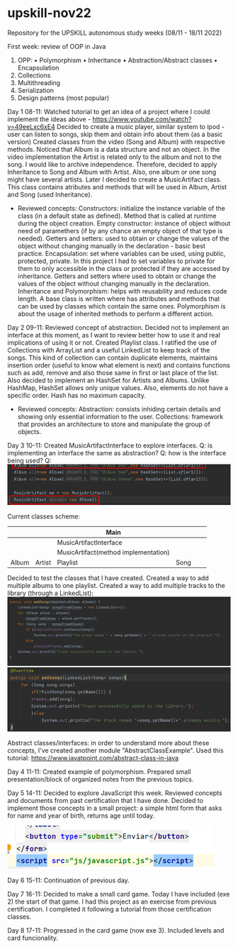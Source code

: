 # upskill-nov22
Repository for the UPSKILL autonomous study weeks (08/11 - 18/11 2022)

First week: review of OOP in Java
1. OPP:
•	Polymorphism
•	Inheritance
•	Abstraction/Abstract classes
•	Encapsulation
2. Collections
3. Multithreading
4. Serialization
5. Design patterns (most popular)

Day 1 08-11:
    Watched tutorial to get an idea of a project where I could implement the ideas above - https://www.youtube.com/watch?v=49eeLxc6xE4
    Decided to create a music player, similar system to ipod - user can listen to songs, skip them and obtain info about them (as a basic version)
    Created classes from the video (Song and Album) with respective methods.
    Noticed that Album is a data structure and not an object. In the video implementation the Artist is related only to the album and not to the song. I would like to archive independence. Therefore, decided to apply Inheritance to Song and Album with Artist. Also, one album or one song might have several artists.
    Later I decided to create a MusicArtifact class. This class contains atributes and methods that will be used in Album, Artist and Song (used Inheritance).
 -  Reviewed concepts:
    Constructors: initialize the instance variable of the class (in a default state as defined). Method that is called at runtime during the object creation.
    Empty constructor: instance of object without need of paramethers (if by any chance an empty object of that type is needed).
    Getters and setters: used to obtain or change the values of the object without changing manually in the declaration - basic best practice.
    Encapsulation: set where variables can be used, using public, protected, private. In this project I had to set variables to private for them to only accessible in the class or protected if they are accessed by inheritance. Getters and setters where used to obtain or change the values of the object without changing manually in the declaration.
    Inheritance and Polymorphism: helps with reusability and reduces code length. A base class is written where has attributes and methods that can be used by classes which contain the same ones. Polymorphism is about the usage of inherited methods to perform a different action.

    
Day 2 09-11:
    Reviewed concept of abstraction. Decided not to implement an interface at this moment, as I want to review better how to use it and real implications of using it or not.
    Created Playlist class.
    I ratified the use of Collections with ArrayList and a useful LinkedList to keep track of the songs. This kind of collection can contain duplicate elements, maintains insertion order (useful to know what element is next) and contains functions such as add, remove and also those same in first or last place of the list. Also decided to implement an HashSet for Artists and Albums. Unlike HashMap, HashSet allows only unique values. Also, elements do not have a specific order. Hash has no maximum capacity.
 -  Reviewed concepts:
    Abstraction: consists inhiding certain details and showing only essential information to the user. 
    Collections: framework that provides an architecture to store and manipulate the group of objects.


Day 3 10-11:
    Created MusicArtifactInterface to explore interfaces.
    Q: is implementing an interface the same as abstraction?
    Q: how is the interface being used?
    Q: ![img.png](imgs/img_5.png)
    
Current classes scheme:
    
|       |        | Main                                 |      |     |     |
|-------|--------|--------------------------------------|------|-----|-----|
|       |        | MusicArtifactInterface               |      |     |     |
|       |        | MusicArtifact(method implementation) |      |     |     |
| Album | Artist | Playlist                             | Song |     |     |

Decided to test the classes that I have created.
Created a way to add multiple albums to one playlist. Created a way to add multiple tracks to the library (through a LinkedList): 
    ![img_3.png](imgs/img_3.png)
    ![img_4.png](imgs/img_4.png)
    
Abstract classes/interfaces: in order to understand more about these concepts, I've created another module "AbstractClassExample".
Used this tutorial: https://www.javatpoint.com/abstract-class-in-java

Day 4 11-11:
Created example of polymorphism. Prepared small presentation/block of organized notes from the previous topics.

Day 5 14-11:
Decided to explore JavaScript this week. Reviewed concepts and documents from past certification that I have done. Decided to
implement those concepts in a small project: a simple html form that asks for name and year of birth, returns age until today.

![img.png](img.png)

Day 6 15-11:
Continuation of previous day. 

Day 7 16-11:
Decided to make a small card game. Today I have included (exe 2) the start of that game. I had this project as an exercise
from previous certification. I completed it following a tutorial from those certification classes.

Day 8 17-11:
Progressed in the card game (now exe 3). Included levels and card funcionality.